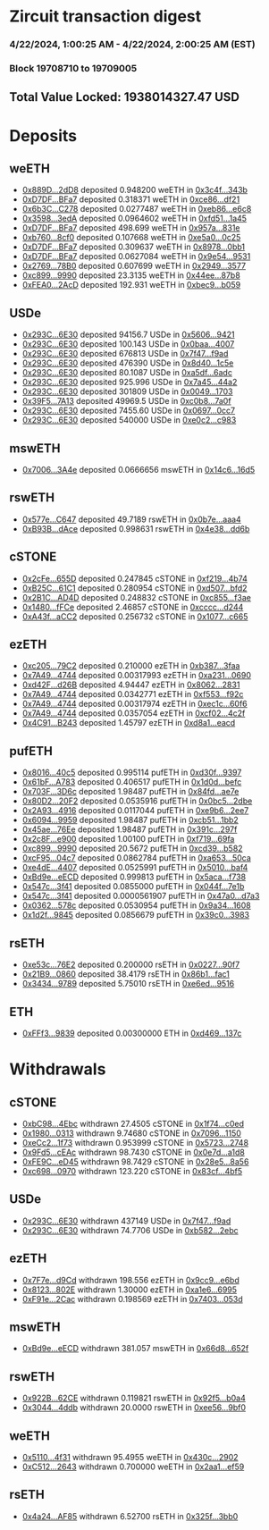 # Zircuit transaction digest
### 4/22/2024, 1:00:25 AM - 4/22/2024, 2:00:25 AM (EST)
### Block 19708710 to 19709005

## Total Value Locked: 1938014327.47 USD

# Deposits
## weETH
- [0x889D...2dD8](https://etherscan.io/address/0x889D978aFFaBd1b961Da5e002792366b62C02dD8) deposited 0.948200 weETH in [0x3c4f...343b](https://etherscan.io/tx/0x889D978aFFaBd1b961Da5e002792366b62C02dD8)
- [0xD7DF...BFa7](https://etherscan.io/address/0xD7DF7E085214743530afF339aFC420c7c720BFa7) deposited 0.318371 weETH in [0xce86...df21](https://etherscan.io/tx/0xD7DF7E085214743530afF339aFC420c7c720BFa7)
- [0x6b3C...C278](https://etherscan.io/address/0x6b3Ca9682E89116d5230b02e41145F2E3435C278) deposited 0.0277487 weETH in [0xeb86...e6c8](https://etherscan.io/tx/0x6b3Ca9682E89116d5230b02e41145F2E3435C278)
- [0x3598...3edA](https://etherscan.io/address/0x359842cD28b2cb58Ee2f35a6AbAF188367763edA) deposited 0.0964602 weETH in [0xfd51...1a45](https://etherscan.io/tx/0x359842cD28b2cb58Ee2f35a6AbAF188367763edA)
- [0xD7DF...BFa7](https://etherscan.io/address/0xD7DF7E085214743530afF339aFC420c7c720BFa7) deposited 498.699 weETH in [0x957a...831e](https://etherscan.io/tx/0xD7DF7E085214743530afF339aFC420c7c720BFa7)
- [0xb760...8cf0](https://etherscan.io/address/0xb760c967Bf2a3DEe2d2CBBa2058FD5E539Db8cf0) deposited 0.107668 weETH in [0xe5a0...0c25](https://etherscan.io/tx/0xb760c967Bf2a3DEe2d2CBBa2058FD5E539Db8cf0)
- [0xD7DF...BFa7](https://etherscan.io/address/0xD7DF7E085214743530afF339aFC420c7c720BFa7) deposited 0.309637 weETH in [0x8978...0bb1](https://etherscan.io/tx/0xD7DF7E085214743530afF339aFC420c7c720BFa7)
- [0xD7DF...BFa7](https://etherscan.io/address/0xD7DF7E085214743530afF339aFC420c7c720BFa7) deposited 0.0627084 weETH in [0x9e54...9531](https://etherscan.io/tx/0xD7DF7E085214743530afF339aFC420c7c720BFa7)
- [0x2769...78B0](https://etherscan.io/address/0x27696389Edbf8c08b3f28723013081Fe05A978B0) deposited 0.607699 weETH in [0x2949...3577](https://etherscan.io/tx/0x27696389Edbf8c08b3f28723013081Fe05A978B0)
- [0xc899...9990](https://etherscan.io/address/0xc899506db8549f1A1864E1938e290c90538c9990) deposited 23.3135 weETH in [0x44ee...87b8](https://etherscan.io/tx/0xc899506db8549f1A1864E1938e290c90538c9990)
- [0xFEA0...2AcD](https://etherscan.io/address/0xFEA0904ACc8Df0F3288b6583f60B86c36Ea52AcD) deposited 192.931 weETH in [0xbec9...b059](https://etherscan.io/tx/0xFEA0904ACc8Df0F3288b6583f60B86c36Ea52AcD)
## USDe
- [0x293C...6E30](https://etherscan.io/address/0x293C6937D8D82e05B01335F7B33FBA0c8e256E30) deposited 94156.7 USDe in [0x5606...9421](https://etherscan.io/tx/0x293C6937D8D82e05B01335F7B33FBA0c8e256E30)
- [0x293C...6E30](https://etherscan.io/address/0x293C6937D8D82e05B01335F7B33FBA0c8e256E30) deposited 100.143 USDe in [0x0baa...4007](https://etherscan.io/tx/0x293C6937D8D82e05B01335F7B33FBA0c8e256E30)
- [0x293C...6E30](https://etherscan.io/address/0x293C6937D8D82e05B01335F7B33FBA0c8e256E30) deposited 676813 USDe in [0x7f47...f9ad](https://etherscan.io/tx/0x293C6937D8D82e05B01335F7B33FBA0c8e256E30)
- [0x293C...6E30](https://etherscan.io/address/0x293C6937D8D82e05B01335F7B33FBA0c8e256E30) deposited 476390 USDe in [0x8d40...1c5e](https://etherscan.io/tx/0x293C6937D8D82e05B01335F7B33FBA0c8e256E30)
- [0x293C...6E30](https://etherscan.io/address/0x293C6937D8D82e05B01335F7B33FBA0c8e256E30) deposited 80.1087 USDe in [0xa5df...6adc](https://etherscan.io/tx/0x293C6937D8D82e05B01335F7B33FBA0c8e256E30)
- [0x293C...6E30](https://etherscan.io/address/0x293C6937D8D82e05B01335F7B33FBA0c8e256E30) deposited 925.996 USDe in [0x7a45...44a2](https://etherscan.io/tx/0x293C6937D8D82e05B01335F7B33FBA0c8e256E30)
- [0x293C...6E30](https://etherscan.io/address/0x293C6937D8D82e05B01335F7B33FBA0c8e256E30) deposited 301809 USDe in [0x0049...1703](https://etherscan.io/tx/0x293C6937D8D82e05B01335F7B33FBA0c8e256E30)
- [0x39F5...7A13](https://etherscan.io/address/0x39F541EC4B75288D076800117b3775F9451f7A13) deposited 49969.5 USDe in [0xc0b8...7a0f](https://etherscan.io/tx/0x39F541EC4B75288D076800117b3775F9451f7A13)
- [0x293C...6E30](https://etherscan.io/address/0x293C6937D8D82e05B01335F7B33FBA0c8e256E30) deposited 7455.60 USDe in [0x0697...0cc7](https://etherscan.io/tx/0x293C6937D8D82e05B01335F7B33FBA0c8e256E30)
- [0x293C...6E30](https://etherscan.io/address/0x293C6937D8D82e05B01335F7B33FBA0c8e256E30) deposited 540000 USDe in [0xe0c2...c983](https://etherscan.io/tx/0x293C6937D8D82e05B01335F7B33FBA0c8e256E30)
## mswETH
- [0x7006...3A4e](https://etherscan.io/address/0x7006f1C010b93DdCefE5cF50B1F9449B32313A4e) deposited 0.0666656 mswETH in [0x14c6...16d5](https://etherscan.io/tx/0x7006f1C010b93DdCefE5cF50B1F9449B32313A4e)
## rswETH
- [0x577e...C647](https://etherscan.io/address/0x577eBC5De943e35cdf9ECb5BbE1f7D7CB6c7C647) deposited 49.7189 rswETH in [0x0b7e...aaa4](https://etherscan.io/tx/0x577eBC5De943e35cdf9ECb5BbE1f7D7CB6c7C647)
- [0xB93B...dAce](https://etherscan.io/address/0xB93BE3b2AF01ae77FB6A95182E4e33eccC5BdAce) deposited 0.998631 rswETH in [0x4e38...dd6b](https://etherscan.io/tx/0xB93BE3b2AF01ae77FB6A95182E4e33eccC5BdAce)
## cSTONE
- [0x2cFe...655D](https://etherscan.io/address/0x2cFe6E14347b40B2972f71c12897bB54631C655D) deposited 0.247845 cSTONE in [0xf219...4b74](https://etherscan.io/tx/0x2cFe6E14347b40B2972f71c12897bB54631C655D)
- [0xB25C...61C1](https://etherscan.io/address/0xB25C14A3342e3E19457244dF641e235007b561C1) deposited 0.280954 cSTONE in [0xd507...bfd2](https://etherscan.io/tx/0xB25C14A3342e3E19457244dF641e235007b561C1)
- [0x2B1C...AD4D](https://etherscan.io/address/0x2B1C2917a03Db5EB4d3579f2C7A54E797901AD4D) deposited 0.248832 cSTONE in [0xc855...f3ae](https://etherscan.io/tx/0x2B1C2917a03Db5EB4d3579f2C7A54E797901AD4D)
- [0x1480...fFCe](https://etherscan.io/address/0x1480995ACa0e09C799cD040aEE87Bd0CC7fAfFCe) deposited 2.46857 cSTONE in [0xcccc...d244](https://etherscan.io/tx/0x1480995ACa0e09C799cD040aEE87Bd0CC7fAfFCe)
- [0xA43f...aCC2](https://etherscan.io/address/0xA43f402DbE8bCC5DD28C3304D7084D26A5A6aCC2) deposited 0.256732 cSTONE in [0x1077...c665](https://etherscan.io/tx/0xA43f402DbE8bCC5DD28C3304D7084D26A5A6aCC2)
## ezETH
- [0xc205...79C2](https://etherscan.io/address/0xc20540db826eae8b713F3d01A44fb2B7899a79C2) deposited 0.210000 ezETH in [0xb387...3faa](https://etherscan.io/tx/0xc20540db826eae8b713F3d01A44fb2B7899a79C2)
- [0x7A49...4744](https://etherscan.io/address/0x7A493Be5c2ce014cD049Bf178a1ac0Db1B434744) deposited 0.00317993 ezETH in [0xa231...0690](https://etherscan.io/tx/0x7A493Be5c2ce014cD049Bf178a1ac0Db1B434744)
- [0xd42F...d26B](https://etherscan.io/address/0xd42F59288071bb27394C9476f7012B765F17d26B) deposited 4.94447 ezETH in [0x8062...2831](https://etherscan.io/tx/0xd42F59288071bb27394C9476f7012B765F17d26B)
- [0x7A49...4744](https://etherscan.io/address/0x7A493Be5c2ce014cD049Bf178a1ac0Db1B434744) deposited 0.0342771 ezETH in [0xf553...f92c](https://etherscan.io/tx/0x7A493Be5c2ce014cD049Bf178a1ac0Db1B434744)
- [0x7A49...4744](https://etherscan.io/address/0x7A493Be5c2ce014cD049Bf178a1ac0Db1B434744) deposited 0.00317974 ezETH in [0xec1c...60f6](https://etherscan.io/tx/0x7A493Be5c2ce014cD049Bf178a1ac0Db1B434744)
- [0x7A49...4744](https://etherscan.io/address/0x7A493Be5c2ce014cD049Bf178a1ac0Db1B434744) deposited 0.0357054 ezETH in [0xcf02...4c2f](https://etherscan.io/tx/0x7A493Be5c2ce014cD049Bf178a1ac0Db1B434744)
- [0x4C91...B243](https://etherscan.io/address/0x4C91C8dD1bBdbc93A91d1768908c4A9990EAB243) deposited 1.45797 ezETH in [0xd8a1...eacd](https://etherscan.io/tx/0x4C91C8dD1bBdbc93A91d1768908c4A9990EAB243)
## pufETH
- [0x8016...40c5](https://etherscan.io/address/0x801650c2a6e8d26B86F622C4bB75570a56E640c5) deposited 0.995114 pufETH in [0xd30f...9397](https://etherscan.io/tx/0x801650c2a6e8d26B86F622C4bB75570a56E640c5)
- [0x61bF...A783](https://etherscan.io/address/0x61bFaBa641d8742F7E4B89649032A7D1135EA783) deposited 0.406517 pufETH in [0x1d0d...befc](https://etherscan.io/tx/0x61bFaBa641d8742F7E4B89649032A7D1135EA783)
- [0x703F...3D6c](https://etherscan.io/address/0x703F752Ab9d14e52a6cFFAC43D07d8E701263D6c) deposited 1.98487 pufETH in [0x84fd...ae7e](https://etherscan.io/tx/0x703F752Ab9d14e52a6cFFAC43D07d8E701263D6c)
- [0x80D2...20F2](https://etherscan.io/address/0x80D2030ED8E7ef80Ee476a794f671aaA9c8220F2) deposited 0.0535916 pufETH in [0x0bc5...2dbe](https://etherscan.io/tx/0x80D2030ED8E7ef80Ee476a794f671aaA9c8220F2)
- [0x2A93...4916](https://etherscan.io/address/0x2A939f0e0a27a1a65D2FE392F1329235ebfb4916) deposited 0.0117044 pufETH in [0xe9b6...2ee7](https://etherscan.io/tx/0x2A939f0e0a27a1a65D2FE392F1329235ebfb4916)
- [0x6094...9959](https://etherscan.io/address/0x60945769171b20E8846986A41E34490c44a99959) deposited 1.98487 pufETH in [0xcb51...1bb2](https://etherscan.io/tx/0x60945769171b20E8846986A41E34490c44a99959)
- [0x45ae...76Ee](https://etherscan.io/address/0x45aed973E24b1088b244989C507Cecbf9C4376Ee) deposited 1.98487 pufETH in [0x391c...297f](https://etherscan.io/tx/0x45aed973E24b1088b244989C507Cecbf9C4376Ee)
- [0x2c8F...e900](https://etherscan.io/address/0x2c8F5525f88af9200b7BAA3272D8e2b7A097e900) deposited 1.00100 pufETH in [0xf719...69fa](https://etherscan.io/tx/0x2c8F5525f88af9200b7BAA3272D8e2b7A097e900)
- [0xc899...9990](https://etherscan.io/address/0xc899506db8549f1A1864E1938e290c90538c9990) deposited 20.5672 pufETH in [0xcd39...b582](https://etherscan.io/tx/0xc899506db8549f1A1864E1938e290c90538c9990)
- [0xcF95...04c7](https://etherscan.io/address/0xcF95cEDcD54A0f57b7A3807f6B50b8544fe204c7) deposited 0.0862784 pufETH in [0xa653...50ca](https://etherscan.io/tx/0xcF95cEDcD54A0f57b7A3807f6B50b8544fe204c7)
- [0xe4dE...4407](https://etherscan.io/address/0xe4dE8c1c18194485050F015E09dB1883A2fF4407) deposited 0.0525991 pufETH in [0x5010...baf4](https://etherscan.io/tx/0xe4dE8c1c18194485050F015E09dB1883A2fF4407)
- [0xBd9e...eECD](https://etherscan.io/address/0xBd9eEf888cA88e6C1D7a03Bfe94315Cc961beECD) deposited 0.999813 pufETH in [0x5aca...f738](https://etherscan.io/tx/0xBd9eEf888cA88e6C1D7a03Bfe94315Cc961beECD)
- [0x547c...3f41](https://etherscan.io/address/0x547c55F7845ef7D8B007dD6D3C5E541434C83f41) deposited 0.0855000 pufETH in [0x044f...7e1b](https://etherscan.io/tx/0x547c55F7845ef7D8B007dD6D3C5E541434C83f41)
- [0x547c...3f41](https://etherscan.io/address/0x547c55F7845ef7D8B007dD6D3C5E541434C83f41) deposited 0.0000561907 pufETH in [0x47a0...d7a3](https://etherscan.io/tx/0x547c55F7845ef7D8B007dD6D3C5E541434C83f41)
- [0x0362...578c](https://etherscan.io/address/0x03629f45B98e535fE6D466346f87960e1cAA578c) deposited 0.0530954 pufETH in [0x9a34...1608](https://etherscan.io/tx/0x03629f45B98e535fE6D466346f87960e1cAA578c)
- [0x1d2f...9845](https://etherscan.io/address/0x1d2f1255f821aAe2505c9697efa3296106509845) deposited 0.0856679 pufETH in [0x39c0...3983](https://etherscan.io/tx/0x1d2f1255f821aAe2505c9697efa3296106509845)
## rsETH
- [0xe53c...76E2](https://etherscan.io/address/0xe53c3A084309091c2290D156D3413e450D8376E2) deposited 0.200000 rsETH in [0x0227...90f7](https://etherscan.io/tx/0xe53c3A084309091c2290D156D3413e450D8376E2)
- [0x21B9...0860](https://etherscan.io/address/0x21B97409b8fA7480f82FA2BF2F8e8a381Cf80860) deposited 38.4179 rsETH in [0x86b1...fac1](https://etherscan.io/tx/0x21B97409b8fA7480f82FA2BF2F8e8a381Cf80860)
- [0x3434...9789](https://etherscan.io/address/0x34349c5569e7B846c3558961552D2202760A9789) deposited 5.75010 rsETH in [0xe6ed...9516](https://etherscan.io/tx/0x34349c5569e7B846c3558961552D2202760A9789)
## ETH
- [0xFFf3...9839](https://etherscan.io/address/0xFFf3E631f713673533858205c98b0bA5383a9839) deposited 0.00300000 ETH in [0xd469...137c](https://etherscan.io/tx/0xFFf3E631f713673533858205c98b0bA5383a9839)
# Withdrawals
## cSTONE
- [0xbC98...4Ebc](https://etherscan.io/address/0xbC98F3f41Da9571bDC5CD96447Ae14B1d6e54Ebc) withdrawn 27.4505 cSTONE in [0x1f74...c0ed](https://etherscan.io/tx/0xbC98F3f41Da9571bDC5CD96447Ae14B1d6e54Ebc)
- [0x1980...0313](https://etherscan.io/address/0x1980a1E47B42C4D9028898B2fE936558a4EF0313) withdrawn 9.74680 cSTONE in [0x7096...1150](https://etherscan.io/tx/0x1980a1E47B42C4D9028898B2fE936558a4EF0313)
- [0xeCc2...1f73](https://etherscan.io/address/0xeCc2E763A4870f98146fC8B4fDe13b667C7b1f73) withdrawn 0.953999 cSTONE in [0x5723...2748](https://etherscan.io/tx/0xeCc2E763A4870f98146fC8B4fDe13b667C7b1f73)
- [0x9Fd5...cEAc](https://etherscan.io/address/0x9Fd5D5671c9f1aE9508003c705d77E6Be9a5cEAc) withdrawn 98.7430 cSTONE in [0x0e7d...a1d8](https://etherscan.io/tx/0x9Fd5D5671c9f1aE9508003c705d77E6Be9a5cEAc)
- [0xFE9C...eD45](https://etherscan.io/address/0xFE9C3aA8b71f967a4d7356E72b1C4b1ff676eD45) withdrawn 98.7429 cSTONE in [0x28e5...8a56](https://etherscan.io/tx/0xFE9C3aA8b71f967a4d7356E72b1C4b1ff676eD45)
- [0xc698...0970](https://etherscan.io/address/0xc698B2841A40213FbFC7136C03313dBEFBA30970) withdrawn 123.220 cSTONE in [0x83cf...4bf5](https://etherscan.io/tx/0xc698B2841A40213FbFC7136C03313dBEFBA30970)
## USDe
- [0x293C...6E30](https://etherscan.io/address/0x293C6937D8D82e05B01335F7B33FBA0c8e256E30) withdrawn 437149 USDe in [0x7f47...f9ad](https://etherscan.io/tx/0x293C6937D8D82e05B01335F7B33FBA0c8e256E30)
- [0x293C...6E30](https://etherscan.io/address/0x293C6937D8D82e05B01335F7B33FBA0c8e256E30) withdrawn 74.7706 USDe in [0xb582...2ebc](https://etherscan.io/tx/0x293C6937D8D82e05B01335F7B33FBA0c8e256E30)
## ezETH
- [0x7F7e...d9Cd](https://etherscan.io/address/0x7F7e2F02D7125F9Ad99D1dCedB99d01E1F29d9Cd) withdrawn 198.556 ezETH in [0x9cc9...e6bd](https://etherscan.io/tx/0x7F7e2F02D7125F9Ad99D1dCedB99d01E1F29d9Cd)
- [0x8123...802E](https://etherscan.io/address/0x8123e2607a70C079A9857a2D644794966581802E) withdrawn 1.30000 ezETH in [0xa1e6...6995](https://etherscan.io/tx/0x8123e2607a70C079A9857a2D644794966581802E)
- [0xF91e...2Cac](https://etherscan.io/address/0xF91e55347228B4C35eac116b777165AaBc752Cac) withdrawn 0.198569 ezETH in [0x7403...053d](https://etherscan.io/tx/0xF91e55347228B4C35eac116b777165AaBc752Cac)
## mswETH
- [0xBd9e...eECD](https://etherscan.io/address/0xBd9eEf888cA88e6C1D7a03Bfe94315Cc961beECD) withdrawn 381.057 mswETH in [0x66d8...652f](https://etherscan.io/tx/0xBd9eEf888cA88e6C1D7a03Bfe94315Cc961beECD)
## rswETH
- [0x922B...62CE](https://etherscan.io/address/0x922B7B81D98aa5D18ABDD34c8822369A16e962CE) withdrawn 0.119821 rswETH in [0x92f5...b0a4](https://etherscan.io/tx/0x922B7B81D98aa5D18ABDD34c8822369A16e962CE)
- [0x3044...4ddb](https://etherscan.io/address/0x3044157C7FAdF9567E97b419242d359B04744ddb) withdrawn 20.0000 rswETH in [0xee56...9bf0](https://etherscan.io/tx/0x3044157C7FAdF9567E97b419242d359B04744ddb)
## weETH
- [0x5110...4f31](https://etherscan.io/address/0x5110F70aDf674739d1669950e57F0e0571Ad4f31) withdrawn 95.4955 weETH in [0x430c...2902](https://etherscan.io/tx/0x5110F70aDf674739d1669950e57F0e0571Ad4f31)
- [0xC512...2643](https://etherscan.io/address/0xC512a2dF09b4b22ED44C1Bb3fAd60643BA9e2643) withdrawn 0.700000 weETH in [0x2aa1...ef59](https://etherscan.io/tx/0xC512a2dF09b4b22ED44C1Bb3fAd60643BA9e2643)
## rsETH
- [0x4a24...AF85](https://etherscan.io/address/0x4a24955a066D837D76A569534236D579891CAF85) withdrawn 6.52700 rsETH in [0x325f...3bb0](https://etherscan.io/tx/0x4a24955a066D837D76A569534236D579891CAF85)
